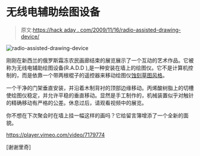 # 无线电辅助绘图设备

> 原文:[https://hack aday . com/2009/11/16/radio-assisted-drawing-device/](https://hackaday.com/2009/11/16/radio-assisted-drawing-device/)

![radio-assisted-drawing-device](../Images/00ab7cd6d5f7b05971a7b455fa02e395.png "radio-assisted-drawing-device")

刚刚在新西兰的俄罗斯霜冻农民画廊结束的展览展示了一个互动的艺术作品。它被称为无线电辅助绘图设备(R.A.D.D ),是一种安装在墙上的绘图仪。它不是计算机控制的，而是依靠一个带两根棍子的遥控器来移动绘图仪[蚀刻草图风格](http://hackaday.com/2009/10/08/ik-a-sketch-collaborative-scribbling/)。

一个干净的门架垂直安装，并沿着木制背衬的顶部边缘移动。丙烯酸树脂上的切槽使绘图仪稳定，并允许平稳的垂直移动。显然是手工制作的，机械装置似乎对触针的精确移动有严格的公差。休息过后，请观看视频中的展览。

你不想在下次聚会时在墙上挂一幅这样的画吗？它给留言簿增添了一个全新的面貌。

<https://player.vimeo.com/video/7179774>

</div> <p>[谢谢里奇]</p> </body> </html>